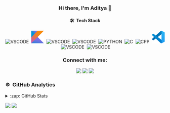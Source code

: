 <h3 align="center">
Hi there, I'm Aditya 👋
</h3>

<!-- 🔭 I’m currently working on Android Weather App 🌤 ⛈-->
<!-- ⚡ Fun fact: -->

<h4 align="center">🛠 &nbsp;Tech Stack</h4>

<p align="center">
<img alt="VSCODE" width="40px" src="https://github.com/sahilsingh2402/sahilsingh2402/blob/main/files_ss2402/java.svg" />&nbsp;
<img alt="VSCODE" width="40px" src="https://github.com/aditya3901/aditya3901/blob/main/kotlin-seeklogo.com.svg" />&nbsp;
<img alt="VSCODE" width="40px" src="https://img.icons8.com/color/48/000000/android-os.png" />&nbsp;
<img alt="VSCODE" width="40px" src="https://2.bp.blogspot.com/-tzm1twY_ENM/XlCRuI0ZkRI/AAAAAAAAOso/BmNOUANXWxwc5vwslNw3WpjrDlgs9PuwQCLcBGAsYHQ/s1600/pasted%2Bimage%2B0.png" />&nbsp;
<img alt="PYTHON" width="40px" src="https://github.com/sahilsingh2402/sahilsingh2402/blob/main/files_ss2402/python.svg" />&nbsp;
<img alt="C" width="40px" src="https://github.com/sahilsingh2402/sahilsingh2402/blob/main/files_ss2402/c-original.svg" />&nbsp;
<img alt="CPP" width="40px" src="https://github.com/sahilsingh2402/sahilsingh2402/blob/main/files_ss2402/cpp.svg" />&nbsp;
<img alt="VSCODE" width="40px" src="https://raw.githubusercontent.com/github/explore/80688e429a7d4ef2fca1e82350fe8e3517d3494d/topics/visual-studio-code/visual-studio-code.png" />&nbsp;
<img alt="VSCODE" width="40px" src="https://github.com/sahilsingh2402/sahilsingh2402/blob/main/files_ss2402/git.svg" />&nbsp;
<img alt="VSCODE" width="40px" src="https://github.githubassets.com/images/modules/logos_page/Octocat.png" />&nbsp;
</p>

<h3 align="center">Connect with me:</h3>
<p align="center">
<a href="https://www.instagram.com/adityad3901/"><img width="40px" src="https://img.icons8.com/fluent/48/000000/instagram-new.png" /></a>
<a href="https://www.facebook.com/aditya.das.3150/"><img width="40px" src="https://img.icons8.com/fluent/48/000000/facebook-new.png"/></a>
<a href="https://www.linkedin.com/in/aditya-das-86069b202/"><img width="40px" src="https://img.icons8.com/fluent/48/000000/linkedin.png"/></a>
</p>

### ⚙️ &nbsp;GitHub Analytics
<details>
  <summary>:zap: GitHub Stats</summary>
  <br />
  <p>&nbsp;<img height="180em" src="https://github-readme-stats-eight-theta.vercel.app/api?username=aditya3901&show_icons=true&theme=algolia&include_all_commits=true&count_private=true"/></p>
</details>

![](https://activity-graph.herokuapp.com/graph?username=aditya3901&theme=redical)
![](https://github-readme-stats.vercel.app/api/top-langs/?username=aditya3901&layout=compact&theme=tokyonight&langs_count=10)
